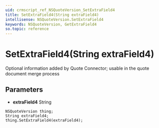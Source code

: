 ```yaml
---
uid: crmscript_ref_NSQuoteVersion_SetExtraField4
title: SetExtraField4(String extraField4)
intellisense: NSQuoteVersion.SetExtraField4
keywords: NSQuoteVersion, GetExtraField4
so.topic: reference
---
```


# SetExtraField4(String extraField4)

Optional information added by Quote Connector; usable in the quote document merge process

## Parameters

* **extraField4** String

```crmscript
NSQuoteVersion thing;
String extraField4;
thing.SetExtraField4(extraField4);
```

